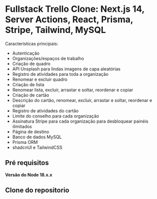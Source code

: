 <h1>Fullstack Trello Clone: Next.js 14, Server Actions, React, Prisma, Stripe, Tailwind, MySQL</h1>



Características principais:

- Autenticação
- Organizações/espaços de trabalho
- Criação de quadro
- API Unsplash para lindas imagens de capa aleatórias
- Registro de atividades para toda a organização
- Renomear e excluir quadro
- Criação de lista
- Renomear lista, excluir, arrastar e soltar, reordenar e copiar
- Criação de cartão
- Descrição do cartão, renomear, excluir, arrastar e soltar, reordenar e copiar
- Registro de atividades do cartão
- Limite do conselho para cada organização
- Assinatura Stripe para cada organização para desbloquear painéis ilimitados
- Página de destino
- Banco de dados MySQL
- Prisma ORM
- shadcnUI e TailwindCSS

<h2>Pré requisitos</h2>
<strong>Versão do Node 18.x.x</strong>

<h2>Clone do repositorio</h2>
